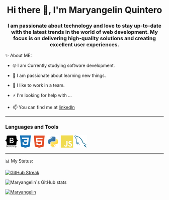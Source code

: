 <div id="header"  align="center">
     <img src="https://media.giphy.com/media/26tn33aiTi1jkl6H6/giphy.gif" width="200"  alt="">
    <h1 align="center">Hi there 👋, I'm Maryangelin Quintero </h1>
    <h3 align="center">I am passionate about technology and love to stay up-to-date with the latest trends in the world of web development. My focus is on delivering high-quality solutions and creating excellent user experiences.</h3>
</div>

✨ About ME:

- 🤓  I am Currently studying software development.

- 🥰 I am passionate about learning new things.

- 👯 I like to work in a team.

- ⚡ I'm looking for help with ...

- 📫 You can find me at [linkedln](https://www.linkedin.com/in/maryangelin-quintero-6b81631a6/) 
---
<div align="left">
    <h3>Languages and Tools</h3>
    <img src="https://github.com/devicons/devicon/blob/master/icons/bootstrap/bootstrap-plain-wordmark.svg" width="40" height="40" title="bootstrap">
      <img src="https://github.com/devicons/devicon/blob/master/icons/css3/css3-plain.svg" width="40" height="40" title="css">
      <img src="https://github.com/devicons/devicon/blob/master/icons/html5/html5-plain.svg" width="40" height="40" title="html">
      <img src="https://github.com/devicons/devicon/blob/master/icons/python/python-original.svg" width="40" height="40" title="pythons">
      <img src="https://github.com/devicons/devicon/blob/master/icons/javascript/javascript-plain.svg" width="40" height="40" title="javaScript">
      <img src="https://github.com/devicons/devicon/blob/master/icons/mysql/mysql-plain.svg" width="40" height="40" title="mysqls">
      
</div>

---
📊 My Status:


[![GitHub Streak](http://github-readme-streak-stats.herokuapp.com?user=agroquinvet&theme=ambient-gradient&hide_border=true)](https://git.io/streak-stats)


![Maryangelin´s GitHub stats](https://github-readme-stats.vercel.app/api?username=agroquinvet&show_icons=true&theme=radical)

[![Maryangelin](https://github-readme-stats.vercel.app/api/top-langs/?username=agroquinvet&langs_count=8)](https://github.com/anuraghazra/github-readme-stats)
